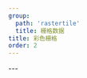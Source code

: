 ```yaml
---
group:
  path: 'rastertile'
  title: 栅格数据
title: 彩色栅格
order: 2
---
```

<code src="./demos/imageRGB.tsx"></code>---
